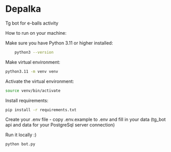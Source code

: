 # Depalka
Tg bot for e-balls activity

How to run on your machine:



Make sure you have Python 3.11 or higher installed:  

```bash
    python3 --version
```

Make virtual environment:

```bash
python3.11 -m venv venv
```

Activate the virtual environment:

```bash
source venv/bin/activate
```

Install requirements:

```bash
pip install -r requirements.txt 
```

Create your .env file - copy .env.example to .env and fill in your data (tg_bot api and data for your PostgreSql server connection)

Run it locally :)

```bash
python bot.py
```